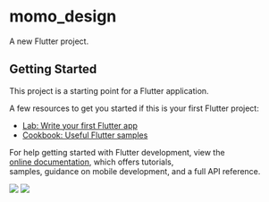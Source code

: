 # momo_design <br>

A new Flutter project. <br>

## Getting Started <br>

This project is a starting point for a Flutter application. <br>

A few resources to get you started if this is your first Flutter project: <br>

- [Lab: Write your first Flutter app](https://docs.flutter.dev/get-started/codelab) <br>
- [Cookbook: Useful Flutter samples](https://docs.flutter.dev/cookbook) <br>

For help getting started with Flutter development, view the  <br>
[online documentation](https://docs.flutter.dev/), which offers tutorials, <br>
samples, guidance on mobile development, and a full API reference. <br>

<img src='https://res.cloudinary.com/adeshpokhrel/image/upload/v1663226505/momo1_oqyfkm.png'>
<img src='https://res.cloudinary.com/adeshpokhrel/image/upload/v1663226505/momo_2_c8jm4u.png'>

